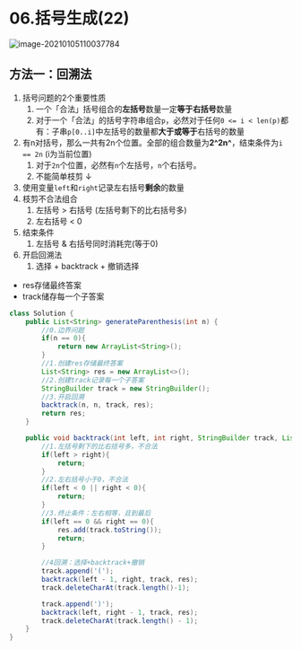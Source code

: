 # 06.括号生成(22)

![image-20210105110037784](https://raw.githubusercontent.com/TWDH/Leetcode-From-Zero/pictures/img/image-20210105110037784.png)

## 方法一：回溯法

1. 括号问题的2个重要性质
   1. 一个「合法」括号组合的**左括号**数量一定**等于右括号**数量
   2. 对于一个「合法」的括号字符串组合`p`，必然对于任何`0 <= i < len(p)`都有：子串`p[0..i]`中左括号的数量都**大于或等于**右括号的数量
2. 有n对括号，那么一共有2n个位置。全部的组合数量为**2^2n^**，结束条件为`i == 2n` (i为当前位置)
   1. 对于`2n`个位置，必然有`n`个左括号，`n`个右括号。
   2. 不能简单枝剪 ↓
3. 使用变量`left`和`right`记录左右括号**剩余**的数量
4. 枝剪不合法组合
   1. 左括号 > 右括号 (左括号剩下的比右括号多)
   2. 左右括号 < 0
5. 结束条件
   1. 左括号 & 右括号同时消耗完(等于0)
6. 开启回溯法
   1. 选择 + backtrack + 撤销选择

* res存储最终答案
* track储存每一个子答案

```java
class Solution {
    public List<String> generateParenthesis(int n) {
        //0.边界问题
        if(n == 0){
            return new ArrayList<String>();
        }
        //1.创建res存储最终答案
        List<String> res = new ArrayList<>();
        //2.创建track记录每一个子答案
        StringBuilder track = new StringBuilder();
        //3.开启回溯
        backtrack(n, n, track, res);
        return res;
    }

    public void backtrack(int left, int right, StringBuilder track, List<String> res){
        //1.左括号剩下的比右括号多，不合法
        if(left > right){
            return;
        }
        //2.左右括号小于0，不合法
        if(left < 0 || right < 0){
            return;
        }
        //3.终止条件：左右相等，且到最后
        if(left == 0 && right == 0){
            res.add(track.toString());
            return;
        }

        //4回溯：选择+backtrack+撤销
        track.append('(');
        backtrack(left - 1, right, track, res);
        track.deleteCharAt(track.length()-1);

        track.append(')');
        backtrack(left, right - 1, track, res);
        track.deleteCharAt(track.length() - 1);
    }
}
```


